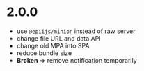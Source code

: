 # 2.0.0

* use `@epiijs/minion` instead of raw server
* change file URL and data API
* change old MPA into SPA
* reduce bundle size
* **Broken** => remove notification temporarily
